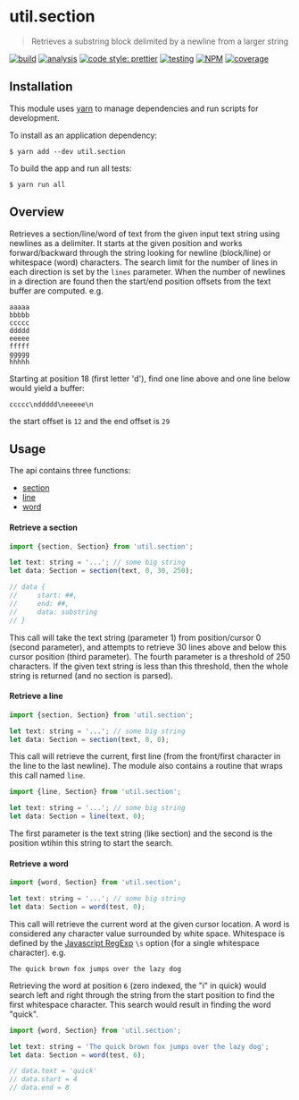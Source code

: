 # util.section

> Retrieves a substring block delimited by a newline from a larger string

[![build](https://circleci.com/gh/jmquigley/util.section/tree/master.svg?style=shield)](https://circleci.com/gh/jmquigley/util.section/tree/master)
[![analysis](https://img.shields.io/badge/analysis-tslint-9cf.svg)](https://palantir.github.io/tslint/)
[![code style: prettier](https://img.shields.io/badge/code_style-prettier-ff69b4.svg?style=flat-square)](https://github.com/prettier/prettier)
[![testing](https://img.shields.io/badge/testing-jest-blue.svg)](https://facebook.github.io/jest/)
[![NPM](https://img.shields.io/npm/v/util.section.svg)](https://www.npmjs.com/package/util.section)
[![coverage](https://coveralls.io/repos/github/jmquigley/util.section/badge.svg?branch=master)](https://coveralls.io/github/jmquigley/util.section?branch=master)


## Installation

This module uses [yarn](https://yarnpkg.com/en/) to manage dependencies and run scripts for development.

To install as an application dependency:
```
$ yarn add --dev util.section
```

To build the app and run all tests:
```
$ yarn run all
```


## Overview

Retrieves a section/line/word of text from the given input text string using newlines as a delimiter.  It starts at the given position and works forward/backward through the string looking for newline (block/line) or whitespace (word) characters.  The search limit for the number of lines in each direction is set by the `lines` parameter.  When the number of newlines in a direction are found then the start/end position offsets from the text buffer are computed.  e.g.

```
aaaaa
bbbbb
ccccc
ddddd
eeeee
fffff
ggggg
hhhhh
```

Starting at position 18 (first letter 'd'), find one line above and one line below would yield a buffer:

```
ccccc\nddddd\neeeee\n
```

the start offset is `12` and the end offset is `29`


## Usage

The api contains three functions:

- [section](docs/index.md#section)
- [line](docs/index.md#line)
- [word](docs/index.md#word)

#### Retrieve a section

```javascript
import {section, Section} from 'util.section';

let text: string = '...'; // some big string
let data: Section = section(text, 0, 30, 250);

// data {
//     start: ##,
//     end: ##,
//     data: substring
// }
```

This call will take the text string (parameter 1) from position/cursor 0 (second parameter), and attempts to retrieve 30 lines above and below this cursor position (third parameter).  The fourth parameter is a threshold of 250 characters.  If the given text string is less than this threshold, then the whole string is returned (and no section is parsed).

#### Retrieve a line

```javascript
import {section, Section} from 'util.section';

let text: string = '...'; // some big string
let data: Section = section(text, 0, 0);
```

This call will retrieve the current, first line (from the front/first character in the line to the last newline).  The module also contains a routine that wraps this call named `line`.

```javascript
import {line, Section} from 'util.section';

let text: string = '...'; // some big string
let data: Section = line(text, 0);
```

The first parameter is the text string (like section) and the second is the position wtihin this string to start the search.

#### Retrieve a word

```javascript
import {word, Section} from 'util.section';

let text: string = '...'; // some big string
let data: Section = word(test, 0);
```

This call will retrieve the current word at the given cursor location.  A word is considered any character value surrounded by white space.  Whitespace is defined by the [Javascript RegExp](https://developer.mozilla.org/en-US/docs/Web/JavaScript/Reference/Global_Objects/RegExp) `\s` option (for a single whitespace character).  e.g.

`The quick brown fox jumps over the lazy dog`

Retrieving the word at position `6` (zero indexed, the "i" in quick) would search left and right through the string from the start position to find the first whitespace character.  This search would result in finding the word "quick".

```javascript
import {word, Section} from 'util.section';

let text: string = 'The quick brown fox jumps over the lazy dog';
let data: Section = word(test, 6);

// data.text = 'quick'
// data.start = 4
// data.end = 8
```
